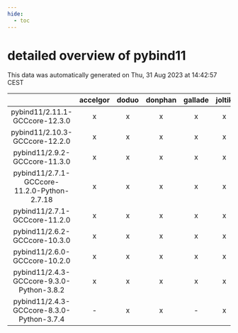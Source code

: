 ```yaml
---
hide:
  - toc
---
```


detailed overview of pybind11
=============================


This data was automatically generated on Thu, 31 Aug 2023 at 14:42:57 CEST  

| |accelgor|doduo|donphan|gallade|joltik|skitty|swalot|victini|
| :---: | :---: | :---: | :---: | :---: | :---: | :---: | :---: | :---: |
|pybind11/2.11.1-GCCcore-12.3.0|x|x|x|x|x|x|x|x|
|pybind11/2.10.3-GCCcore-12.2.0|x|x|x|x|x|x|x|x|
|pybind11/2.9.2-GCCcore-11.3.0|x|x|x|x|x|x|x|x|
|pybind11/2.7.1-GCCcore-11.2.0-Python-2.7.18|x|x|x|x|x|x|x|x|
|pybind11/2.7.1-GCCcore-11.2.0|x|x|x|x|x|x|x|x|
|pybind11/2.6.2-GCCcore-10.3.0|x|x|x|x|x|x|x|x|
|pybind11/2.6.0-GCCcore-10.2.0|x|x|x|x|x|x|x|x|
|pybind11/2.4.3-GCCcore-9.3.0-Python-3.8.2|x|x|x|x|x|x|x|x|
|pybind11/2.4.3-GCCcore-8.3.0-Python-3.7.4|-|x|x|-|x|x|x|x|
